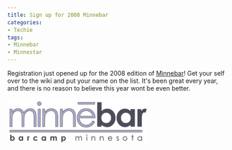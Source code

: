 ```yaml
---
title: Sign up for 2008 Minnebar
categories:
- Techie
tags:
- Minnebar
- Minnestar
---
```


Registration just opened up for the 2008 edition of [Minnebar](http://minnebar.org)! Get your self over to the wiki and put your name on the list. It's been great every year, and there is no reason to believe this year wont be even better.

[![minnebar-logo.png](/assets/posts/2008/minnebar-logo.png)](http://minnebar.org)
